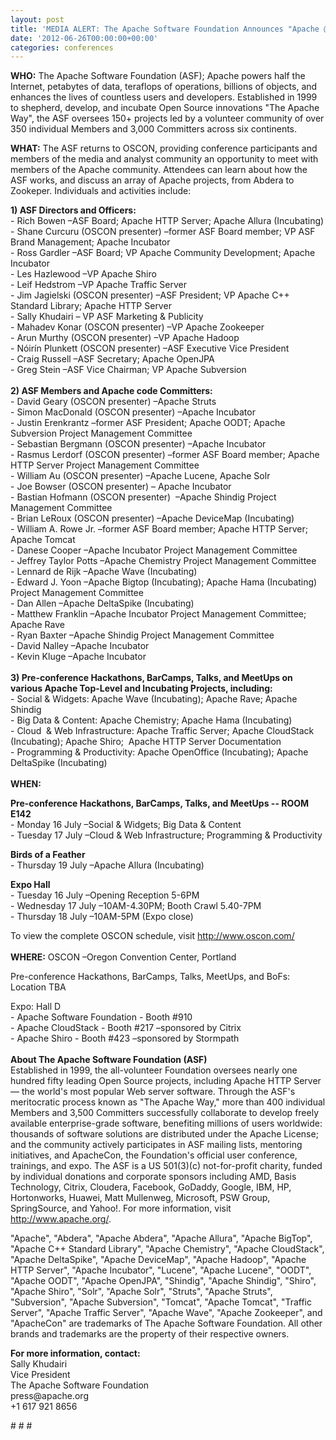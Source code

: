```yaml
---
layout: post
title: 'MEDIA ALERT: The Apache Software Foundation Announces "Apache @ OSCON"'
date: '2012-06-26T00:00:00+00:00'
categories: conferences
---
```

<p><b>WHO:</b> The Apache Software Foundation (ASF); Apache powers half the Internet, petabytes of data, teraflops of operations, billions of objects, and enhances the lives of countless users and developers. Established in 1999 to shepherd, develop, and incubate Open Source innovations &quot;The Apache Way&quot;, the ASF oversees 150+ projects led by a volunteer community of over 350 individual Members and 3,000 Committers across six continents.<br /><b></b></p> 
  <p><b>WHAT:</b> The ASF returns to OSCON, providing conference participants and members of the media and analyst community an opportunity to meet with members of the Apache community. Attendees can learn about how the ASF works, and discuss an array of Apache projects, from Abdera to Zookeper. Individuals and activities include:</p> 
  <p><b>1) ASF Directors and Officers:</b><br />- Rich Bowen –ASF Board; Apache HTTP Server; Apache Allura (Incubating)<br />- Shane Curcuru (OSCON presenter) –former ASF Board member; VP ASF Brand Management; Apache Incubator<br />- Ross Gardler –ASF Board; VP Apache Community Development; Apache Incubator<br />- Les Hazlewood –VP Apache Shiro<br />- Leif Hedstrom –VP Apache Traffic Server<br />- Jim Jagielski (OSCON presenter) –ASF President; VP Apache C++ Standard Library; Apache HTTP Server<br />- Sally Khudairi – VP ASF Marketing &amp; Publicity<br />- Mahadev Konar (OSCON presenter) –VP Apache Zookeeper<br />- Arun Murthy (OSCON presenter) –VP Apache Hadoop<br />- Nóirín Plunkett (OSCON presenter) –ASF Executive Vice President<br />- Craig Russell –ASF Secretary; Apache OpenJPA<br />- Greg Stein –ASF Vice Chairman; VP Apache Subversion<br /><br /><b>2) ASF Members and Apache code Committers:</b><br />- David Geary (OSCON presenter) –Apache Struts<br />- Simon MacDonald (OSCON presenter) –Apache Incubator<br />- Justin Erenkrantz –former ASF President; Apache OODT; Apache Subversion Project Management Committee<br />- Sebastian Bergmann (OSCON presenter) –Apache Incubator<br />- Rasmus Lerdorf (OSCON presenter) –former ASF Board member; Apache HTTP Server Project Management Committee<br />- William Au (OSCON presenter) –Apache Lucene, Apache Solr<br />- Joe Bowser (OSCON presenter) – Apache Incubator<br />- Bastian Hofmann (OSCON presenter)&nbsp; –Apache Shindig Project Management Committee<br />- Brian LeRoux (OSCON presenter) –Apache DeviceMap (Incubating)<br />- William A. Rowe Jr. –former ASF Board member; Apache HTTP Server; Apache Tomcat<br />- Danese Cooper –Apache Incubator Project Management Committee<br />- Jeffrey Taylor Potts –Apache Chemistry Project Management Committee<br />- Lennard de Rijk –Apache Wave (Incubating)<br />- Edward J. Yoon –Apache Bigtop (Incubating); Apache Hama (Incubating) Project Management Committee<br />- Dan Allen –Apache DeltaSpike (Incubating)<br />- Matthew Franklin –Apache Incubator Project Management Committee; Apache Rave<br />- Ryan Baxter –Apache Shindig Project Management Committee<br />- David Nalley –Apache Incubator<br />- Kevin Kluge –Apache Incubator<br /><br /><b>3) Pre-conference Hackathons, BarCamps, Talks, and MeetUps on various Apache Top-Level and Incubating Projects, including:</b><br />- Social &amp; Widgets: Apache Wave (Incubating); Apache Rave; Apache Shindig<br />- Big Data &amp; Content: Apache Chemistry; Apache Hama (Incubating)<br />- Cloud&nbsp; &amp; Web Infrastructure: Apache Traffic Server; Apache CloudStack (Incubating); Apache Shiro;&nbsp; Apache HTTP Server Documentation<br />- Programming &amp; Productivity: Apache OpenOffice (Incubating); Apache DeltaSpike (Incubating)<br /><br /><b>WHEN:</b></p> 
  <p><b>Pre-conference Hackathons, BarCamps, Talks, and MeetUps -- ROOM E142</b><br />- Monday 16 July –Social &amp; Widgets; Big Data &amp; Content<br />- Tuesday 17 July –Cloud &amp; Web Infrastructure; Programming &amp; Productivity<br /></p> 
  <p><b>Birds of a Feather</b><br />- Thursday 19 July –Apache Allura (Incubating)<br /></p> 
  <p><b>Expo Hall</b><br />- Tuesday 16 July –Opening Reception 5-6PM<br />- Wednesday 17 July –10AM-4.30PM; Booth Crawl 5.40-7PM<br />- Thursday 18 July –10AM-5PM (Expo close)</p> 
  <p>To view the complete OSCON schedule, visit <a href="http://www.oscon.com/">http://www.oscon.com/</a><br /><br /><b>WHERE:</b> OSCON –Oregon Convention Center, Portland</p> 
  <p>Pre-conference Hackathons, BarCamps, Talks, MeetUps, and BoFs: Location TBA<br /></p> 
  <p>Expo: Hall D<br />- Apache Software Foundation - Booth #910<br />- Apache CloudStack - Booth #217 –sponsored by Citrix<br />- Apache Shiro - Booth #423 –sponsored by Stormpath<br /><br /><b>About The Apache Software Foundation (ASF)</b><br />Established in 1999, the all-volunteer Foundation oversees nearly one hundred fifty leading Open Source projects, including Apache HTTP Server — the world's most popular Web server software. Through the ASF's meritocratic process known as &quot;The Apache Way,&quot; more than 400 individual Members and 3,500 Committers successfully collaborate to develop freely available enterprise-grade software, benefiting millions of users worldwide: thousands of software solutions are distributed under the Apache License; and the community actively participates in ASF mailing lists, mentoring initiatives, and ApacheCon, the Foundation's official user conference, trainings, and expo. The ASF is a US 501(3)(c) not-for-profit charity, funded by individual donations and corporate sponsors including AMD, Basis Technology, Citrix, Cloudera, Facebook, GoDaddy, Google, IBM, HP, Hortonworks, Huawei, Matt Mullenweg, Microsoft, PSW Group, SpringSource, and Yahoo!. For more information, visit <a href="http://www.apache.org/">http://www.apache.org/</a>.<br /></p> 
  <p>&quot;Apache&quot;, &quot;Abdera&quot;, &quot;Apache Abdera&quot;, &quot;Apache Allura&quot;, &quot;Apache BigTop&quot;, &quot;Apache C++ Standard Library&quot;, &quot;Apache Chemistry&quot;, &quot;Apache CloudStack&quot;, &quot;Apache DeltaSpike&quot;, &quot;Apache DeviceMap&quot;, &quot;Apache Hadoop&quot;, &quot;Apache HTTP Server&quot;, &quot;Apache Incubator&quot;, &quot;Lucene&quot;, &quot;Apache Lucene&quot;, &quot;OODT&quot;, &quot;Apache OODT&quot;, &quot;Apache OpenJPA&quot;, &quot;Shindig&quot;, &quot;Apache Shindig&quot;, &quot;Shiro&quot;, &quot;Apache Shiro&quot;, &quot;Solr&quot;, &quot;Apache Solr&quot;, &quot;Struts&quot;, &quot;Apache Struts&quot;, &quot;Subversion&quot;, &quot;Apache Subversion&quot;, &quot;Tomcat&quot;, &quot;Apache Tomcat&quot;, &quot;Traffic Server&quot;, &quot;Apache Traffic Server&quot;, &quot;Apache Wave&quot;, &quot;Apache Zookeeper&quot;, and &quot;ApacheCon&quot; are trademarks of The Apache Software Foundation. All other brands and trademarks are the property of their respective owners.<br /></p> 
  <p><b>For more information, contact:</b><br />Sally Khudairi<br />Vice President<br />The Apache Software Foundation<br />press@apache.org<br />+1 617 921 8656<br /></p> 
  <p># # #<br /> </p>
